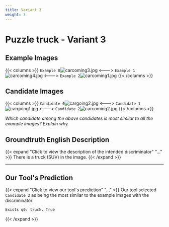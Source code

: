 ```yaml
---
title: Variant 3
weight: 3
---
```


# Puzzle truck - Variant 3

## Example Images
{{< columns >}}
`Example 0`![carcoming3.jpg](/natscene_data/images/carcoming3.jpg)
<--->
`Example 1`![carcoming4.jpg](/natscene_data/images/carcoming4.jpg)
<--->
`Example 2`![carcoming1.jpg](/natscene_data/images/carcoming1.jpg)
{{< /columns >}}

## Candidate Images
{{< columns >}}
`Candidate 0`![cargoing2.jpg](/natscene_data/images/cargoing2.jpg)
<--->
`Candidate 1`![cargoing1.jpg](/natscene_data/images/cargoing1.jpg)
<--->
`Candidate 2`![carcoming2.jpg](/natscene_data/images/carcoming2.jpg)
{{< /columns >}}

*Which candidate among the above candidates is most similar to all the example images? Explain why.*

## Groundtruth English Description

{{< expand "Click to view the description of the intended discriminator" "..." >}}
There is a truck (SUV) in the image.
{{< /expand >}}

---



## Our Tool's Prediction

{{< expand "Click to view our tool's prediction" "..." >}}
Our tool selected `Candidate 2` as being the most similar to the example images with the discriminator:
```plaintext
Exists q0: truck. True
```
{{< /expand >}}
